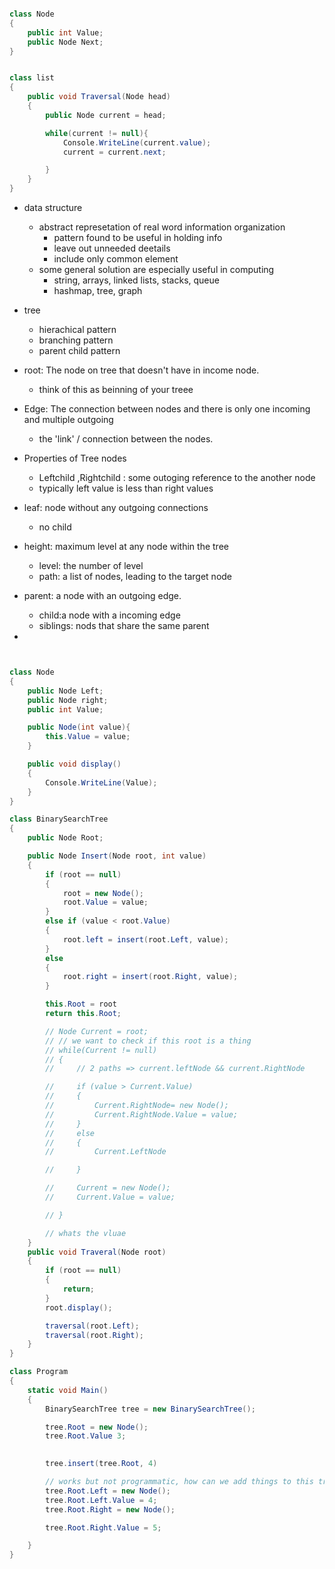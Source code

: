 ```cs

class Node
{
    public int Value;
    public Node Next;
}


class list
{
    public void Traversal(Node head)
    {
        public Node current = head;

        while(current != null){
            Console.WriteLine(current.value);
            current = current.next;

        }
    }
}

```

- data structure
    - abstract represetation of real word information organization
        - pattern found to be useful in holding info
        - leave out unneeded deetails
        - include only common element
    - some general solution are especially useful in computing
        - string, arrays, linked lists, stacks, queue
        - hashmap, tree, graph

- tree
    - hierachical pattern
    - branching pattern
    - parent child pattern

- root: The node on tree that doesn't have in income node.
    - think of this as beinning of your treee
- Edge: The connection between nodes and there is only one incoming and multiple outgoing
    - the 'link' / connection between the nodes.

- Properties of Tree nodes
    - Leftchild ,Rightchild : some outoging reference to the another node
    - typically left value is less than right values

- leaf: node without any outgoing connections
    - no child

- height: maximum level at any node within the tree
    - level: the number of level 
    - path: a list of nodes, leading to the target node

- parent: a node with an outgoing edge.
    - child:a node with a incoming edge
    - siblings: nods that share the same parent
-

```cs


class Node
{
    public Node Left;
    public Node right;
    public int Value;

    public Node(int value){
        this.Value = value;
    }

    public void display()
    {
        Console.WriteLine(Value);
    }
}

class BinarySearchTree
{
    public Node Root;

    public Node Insert(Node root, int value)
    {
        if (root == null)
        {
            root = new Node();
            root.Value = value;
        }
        else if (value < root.Value)
        {
            root.left = insert(root.Left, value);
        }
        else
        {
            root.right = insert(root.Right, value);
        }

        this.Root = root
        return this.Root;

        // Node Current = root;
        // // we want to check if this root is a thing
        // while(Current != null)
        // {
        //     // 2 paths => current.leftNode && current.RightNode

        //     if (value > Current.Value)
        //     {
        //         Current.RightNode= new Node();
        //         Current.RightNode.Value = value;
        //     }
        //     else
        //     {
        //         Current.LeftNode

        //     }

        //     Current = new Node();
        //     Current.Value = value;

        // }

        // whats the vluae
    }
    public void Traveral(Node root)
    {
        if (root == null)
        {
            return;
        }
        root.display();

        traversal(root.Left);
        traversal(root.Right);
    }
}

class Program
{
    static void Main()
    {
        BinarySearchTree tree = new BinarySearchTree();

        tree.Root = new Node();
        tree.Root.Value 3;
        

        tree.insert(tree.Root, 4)

        // works but not programmatic, how can we add things to this tree?
        tree.Root.Left = new Node();
        tree.Root.Left.Value = 4;
        tree.Root.Right = new Node();

        tree.Root.Right.Value = 5;

    }
}

```